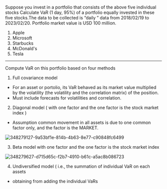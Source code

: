 Suppose you invest in a portfolio that consists of the above five individual stocks Calculate VaR (1 day, 95%) of a portfolio equally invested in these five stocks.The data to be collected is “daily ” data from 2018/02/19 to 2023/02/20. Portfolio market value is USD 100 million.
1. Apple
2. Microsoft
3. Starbucks
4. McDonald's
5. Tesla
***
 Compute VaR on this portfolio based on four methods
1. Full covariance model 
* For an asset or portolio, its VaR behaved as its market value multiplied by the volatility (the volatility and the correlation matrix) of the position.
* Must include forecasts for volatilities and correlation.
2. Diagonal model ( with one factor and the one factor is the stock market index )
* Assumption common movement in all assets is due to one common factor only, and the factor is the MARKET.
  
![348279127-9a53bf1e-814b-4b63-8e77-c90848fc6499](https://github.com/user-attachments/assets/4230d625-875a-46e9-a8df-808956bcf86c)

3. Beta model with one factor and the one factor is the stock market index
  
![348279627-d715d65c-f2b7-4910-b61c-a5ac8b086723](https://github.com/user-attachments/assets/f5cd9ce3-58e2-4e45-8e58-44def437c9ec)

4. Undiversified model ( i.e., the summation of individual VaR on each assets 
* obtaining from adding the individual VaRs
